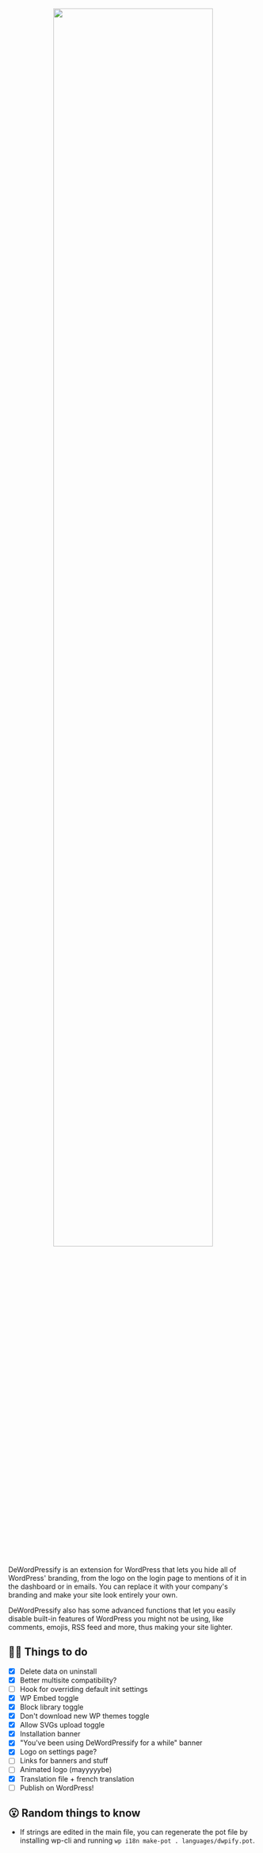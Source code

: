 <h1 align="center">
  <a href="https://tahoe.be"><img src="https://raw.githubusercontent.com/morceaudebois/dewordpressify/master/assets/dewordpressify.png" width="80%" alt=""></a>
</h1>

DeWordPressify is an extension for WordPress that lets you hide all of WordPress' branding, from the logo on the login page to mentions of it in the dashboard or in emails. You can replace it with your company's branding and make your site look entirely your own.

DeWordPressify also has some advanced functions that let you easily disable built-in features of WordPress you might not be using, like comments, emojis, RSS feed and more, thus making your site lighter.

## 👨‍💻 Things to do

- [x] Delete data on uninstall
- [x] Better multisite compatibility?
- [ ] Hook for overriding default init settings
- [x] WP Embed toggle
- [x] Block library toggle
- [x] Don't download new WP themes toggle
- [x] Allow SVGs upload toggle
- [x] Installation banner
- [x] "You've been using DeWordPressify for a while" banner
- [x] Logo on settings page?
- [ ] Links for banners and stuff
- [ ] Animated logo (mayyyyybe)
- [x] Translation file + french translation
- [ ] Publish on WordPress!

## 😮 Random things to know

- If strings are edited in the main file, you can regenerate the pot file by installing wp-cli and running `wp i18n make-pot . languages/dwpify.pot`.